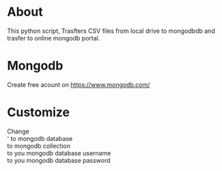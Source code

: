 # About

  This python script, Trasfters CSV files from local drive to mongodbdb and trasfer to online mongodb portal. 
  
# Mongodb
  
  Create free acount on https://www.mongodb.com/ 
  
# Customize
  
  Change <br>
  '<database> to mongodb database </br>
  <collection> to mongodb collection </br>
  <user name> to you mongodb database username <br>
  <password> to you mongodb database password


  

